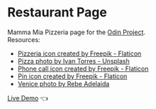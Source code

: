 # Restaurant Page
Mamma Mia Pizzeria page for the [Odin Project](https://www.theodinproject.com/lessons/node-path-javascript-restaurant-page).<br />
Resources:
* [Pizzeria icon created by Freepik - Flaticon](https://www.flaticon.com/free-icons/pizzeria)
* [Pizza photo by Ivan Torres - Unsplash](https://unsplash.com/@iavnt?utm_source=unsplash&utm_medium=referral&utm_content=creditCopyText)
* [Phone call icon created by Freepik - Flaticon](https://www.flaticon.com/free-icons/phone-call)
* [Pin icon created by Freepik - Flaticon](https://www.flaticon.com/free-icons/pin)
* [Venice photo by Rebe Adelaida](https://unsplash.com/@rrebba?utm_source=unsplash&utm_medium=referral&utm_content=creditCopyText)

[Live Demo](https://anabilhoque.github.io/Restaurant-Page/) :point_left: